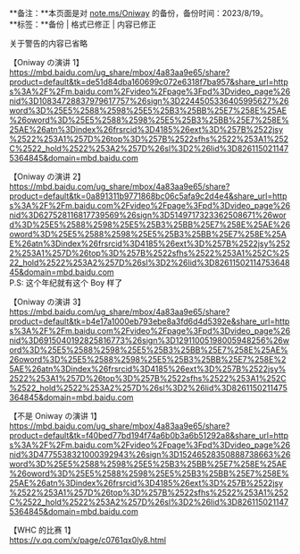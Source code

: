 **备注：**本页面是对 [note.ms/Oniway](https://note.ms/Oniway) 的备份，备份时间：2023/8/19。<br>
**标签：**备份 | 格式已修正 | 内容已修正<br>

关于警告的内容已省略<br>

【Oniway の演讲 1】<br>
https://mbd.baidu.com/ug_share/mbox/4a83aa9e65/share?product=default&tk=de51d84dba160699c072e6318f7ba957&share_url=https%3A%2F%2Fm.baidu.com%2Fvideo%2Fpage%3Fpd%3Dvideo_page%26nid%3D10834728837979617757%26sign%3D2244505336405995627%26word%3D%25E5%2588%2598%25E5%25B3%25BB%25E7%258E%25AE%26oword%3D%25E5%2588%2598%25E5%25B3%25BB%25E7%258E%25AE%26atn%3Dindex%26frsrcid%3D4185%26ext%3D%257B%2522jsy%2522%253A1%257D%26top%3D%257B%2522sfhs%2522%253A1%252C%2522_hold%2522%253A2%257D%26sl%3D2%26lid%3D8261150211475364845&domain=mbd.baidu.com

【Oniway の演讲 2】<br>
https://mbd.baidu.com/ug_share/mbox/4a83aa9e65/share?product=default&tk=0a891311b9771868bc06c5afa9c2d4e4&share_url=https%3A%2F%2Fm.baidu.com%2Fvideo%2Fpage%3Fpd%3Dvideo_page%26nid%3D627528116817739569%26sign%3D5149717323362508671%26word%3D%25E5%2588%2598%25E5%25B3%25BB%25E7%258E%25AE%26oword%3D%25E5%2588%2598%25E5%25B3%25BB%25E7%258E%25AE%26atn%3Dindex%26frsrcid%3D4185%26ext%3D%257B%2522jsy%2522%253A1%257D%26top%3D%257B%2522sfhs%2522%253A1%252C%2522_hold%2522%253A2%257D%26sl%3D2%26lid%3D8261150211475364845&domain=mbd.baidu.com<br>
P.S: 这个年纪就有这个 Boy 样了

【Oniway の演讲 3】<br>
https://mbd.baidu.com/ug_share/mbox/4a83aa9e65/share?product=default&tk=b4e17a1000eb793ebe8a3fd6d4d5392e&share_url=https%3A%2F%2Fm.baidu.com%2Fvideo%2Fpage%3Fpd%3Dvideo_page%26nid%3D6915040192825816773%26sign%3D12911005198005948256%26word%3D%25E5%2588%2598%25E5%25B3%25BB%25E7%258E%25AE%26oword%3D%25E5%2588%2598%25E5%25B3%25BB%25E7%258E%25AE%26atn%3Dindex%26frsrcid%3D4185%26ext%3D%257B%2522jsy%2522%253A1%257D%26top%3D%257B%2522sfhs%2522%253A1%252C%2522_hold%2522%253A2%257D%26sl%3D2%26lid%3D8261150211475364845&domain=mbd.baidu.com

【不是 Oniway の演讲 1】<br>
https://mbd.baidu.com/ug_share/mbox/4a83aa9e65/share?product=default&tk=f40bed77bd194f74a6b0b3a6b51292a8&share_url=https%3A%2F%2Fm.baidu.com%2Fvideo%2Fpage%3Fpd%3Dvideo_page%26nid%3D4775538321000392943%26sign%3D15246528350888738663%26word%3D%25E5%2588%2598%25E5%25B3%25BB%25E7%258E%25AE%26oword%3D%25E5%2588%2598%25E5%25B3%25BB%25E7%258E%25AE%26atn%3Dindex%26frsrcid%3D4185%26ext%3D%257B%2522jsy%2522%253A1%257D%26top%3D%257B%2522sfhs%2522%253A1%252C%2522_hold%2522%253A2%257D%26sl%3D2%26lid%3D8261150211475364845&domain=mbd.baidu.com

【WHC 的比赛 1】<br>
https://v.qq.com/x/page/c0761qx0ly8.html
